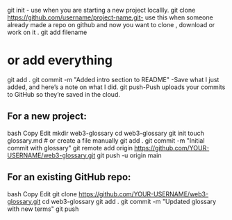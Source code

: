git init - use when you are starting a new project locallly.
git clone https://github.com/username/project-name.git- use this when someone already made a repo on github and now you want to clone , download or work on it .
git add filename
# or add everything 
git add .
git commit -m "Added intro section to README" -Save what I just added, and here’s a note on what I did.
git push-Push uploads your commits to GitHub so they’re saved in the cloud.

## For a new project:
bash
Copy
Edit
mkdir web3-glossary
cd web3-glossary
git init
touch glossary.md  # or create a file manually
git add .
git commit -m "Initial commit with glossary"
git remote add origin https://github.com/YOUR-USERNAME/web3-glossary.git
git push -u origin main

## For an existing GitHub repo:
bash
Copy
Edit
git clone https://github.com/YOUR-USERNAME/web3-glossary.git
cd web3-glossary
git add .
git commit -m "Updated glossary with new terms"
git push





